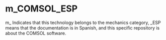 # m_COMSOL_ESP
m_ Indicates that this technology belongs to the mechanics category, _ESP means that the documentation is in Spanish, and this specific repository is about the COMSOL software.
